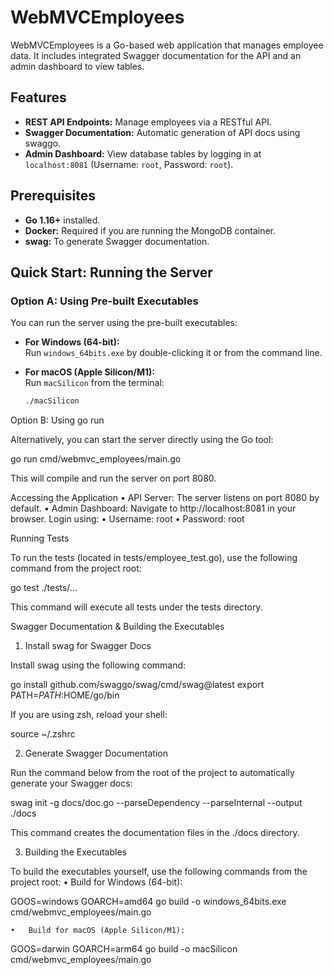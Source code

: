 # WebMVCEmployees

WebMVCEmployees is a Go-based web application that manages employee data. It includes integrated Swagger documentation for the API and an admin dashboard to view tables.

## Features

- **REST API Endpoints:** Manage employees via a RESTful API.
- **Swagger Documentation:** Automatic generation of API docs using swaggo.
- **Admin Dashboard:** View database tables by logging in at `localhost:8081` (Username: `root`, Password: `root`).

## Prerequisites

- **Go 1.16+** installed.
- **Docker:** Required if you are running the MongoDB container.
- **swag:** To generate Swagger documentation.

## Quick Start: Running the Server

### Option A: Using Pre-built Executables

You can run the server using the pre-built executables:

- **For Windows (64-bit):**  
  Run `windows_64bits.exe` by double-clicking it or from the command line.

- **For macOS (Apple Silicon/M1):**  
  Run `macSilicon` from the terminal:

  ```bash
  ./macSilicon
  ```

Option B: Using go run

Alternatively, you can start the server directly using the Go tool:

go run cmd/webmvc_employees/main.go

This will compile and run the server on port 8080.

Accessing the Application
• API Server: The server listens on port 8080 by default.
• Admin Dashboard:
Navigate to http://localhost:8081 in your browser.
Login using:
• Username: root
• Password: root

Running Tests

To run the tests (located in tests/employee_test.go), use the following command from the project root:

go test ./tests/...

This command will execute all tests under the tests directory.

Swagger Documentation & Building the Executables

1. Install swag for Swagger Docs

Install swag using the following command:

go install github.com/swaggo/swag/cmd/swag@latest
export PATH=$PATH:$HOME/go/bin

If you are using zsh, reload your shell:

source ~/.zshrc

2. Generate Swagger Documentation

Run the command below from the root of the project to automatically generate your Swagger docs:

swag init -g docs/doc.go --parseDependency --parseInternal --output ./docs

This command creates the documentation files in the ./docs directory.

3. Building the Executables

To build the executables yourself, use the following commands from the project root:
• Build for Windows (64-bit):

GOOS=windows GOARCH=amd64 go build -o windows_64bits.exe cmd/webmvc_employees/main.go

    •	Build for macOS (Apple Silicon/M1):

GOOS=darwin GOARCH=arm64 go build -o macSilicon cmd/webmvc_employees/main.go
